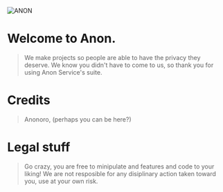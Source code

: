 ![ANON](https://github.com/anonoro/ANON/assets/88295442/356929db-704c-412d-90fb-b02fbceac5dd)

# Welcome to Anon.
> We make projects so people are able to have the privacy they deserve. We know you didn't have to come to us, so thank you for using Anon Service's suite.

# Credits 
> Anonoro, 
> (perhaps you can be here?)
> 
# Legal stuff
> Go crazy, you are free to minipulate and features and code to your liking! 
> We are not resposible for any disiplinary action taken toward you, use at your own risk.

